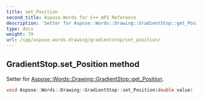 ```yaml
---
title: set_Position
second_title: Aspose.Words for C++ API Reference
description: 'Setter for Aspose::Words::Drawing::GradientStop::get_Position.'
type: docs
weight: 79
url: /cpp/aspose.words.drawing/gradientstop/set_position/
---
```

## GradientStop.set_Position method


Setter for [Aspose::Words::Drawing::GradientStop::get_Position](../get_position/).

```cpp
void Aspose::Words::Drawing::GradientStop::set_Position(double value)
```

